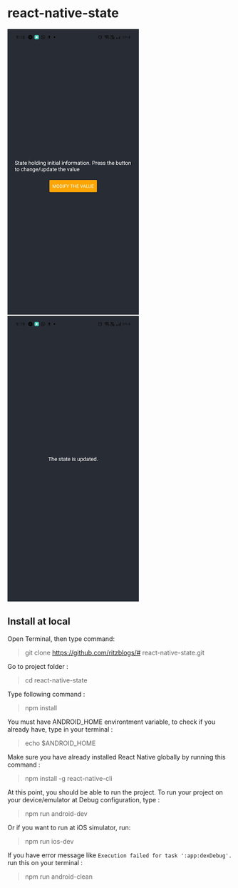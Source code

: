# react-native-state

![demo](https://github.com/ritzblogs/react-native-state/blob/master/state-output1.jpg)  
![demo](https://github.com/ritzblogs/react-native-state/blob/master/state-output2.jpg)  

## Install at local
Open Terminal, then type command:  
> git clone  https://github.com/ritzblogs/# react-native-state.git

Go to project folder :
> cd react-native-state

Type following command :  
> npm install  

You must have ANDROID_HOME environtment variable, to check if you already have, type in your terminal :  
> echo $ANDROID_HOME  

Make sure you have already installed React Native globally by running this command :  
>npm install -g react-native-cli

At this point, you should be able to run the project.
To run your project on your device/emulator at Debug configuration, type :
> npm run android-dev  

Or if you want to run at iOS simulator, run:  
> npm run ios-dev
 
If you have error message like `Execution failed for task ':app:dexDebug'.` run this on your terminal :  
> npm run android-clean


